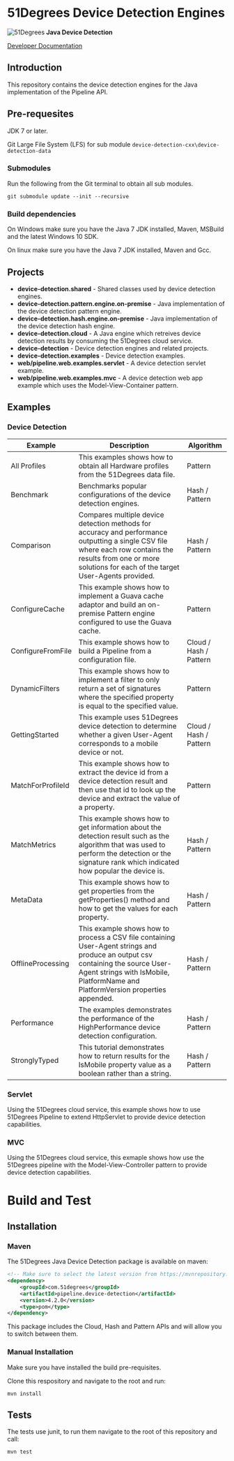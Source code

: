 # 51Degrees Device Detection Engines

![51Degrees](https://51degrees.com/img/logo.png?utm_source=github&utm_medium=repository&utm_content=readme_main&utm_campaign=java-open-source "Data rewards the curious") **Java Device Detection**

[Developer Documentation](https://51degrees.com/device-detection-java/index.html?utm_source=github&utm_medium=repository&utm_content=documentation&utm_campaign=java-open-source "developer documentation")

## Introduction

This repository contains the device detection engines for the Java implementation of the Pipeline API.

## Pre-requesites

JDK 7 or later.

Git Large File System (LFS) for sub module `device-detection-cxx\device-detection-data`

### Submodules

Run the following from the Git terminal to obtain all sub modules.

```
git submodule update --init --recursive 
```

### Build dependencies

On Windows make sure you have the Java 7 JDK installed, Maven, MSBuild and the latest Windows 10 SDK.

On linux make sure you have the Java 7 JDK installed, Maven and Gcc.

## Projects

- **device-detection.shared** - Shared classes used by device detection engines.
- **device-detection.pattern.engine.on-premise** - Java implementation of the device detection pattern engine.
- **device-detection.hash.engine.on-premise** - Java implementation of the device detection hash engine.
- **device-detection.cloud** - A Java engine which retreives device detection results by consuming the 51Degrees cloud service.
- **device-detection** - Device detection engines and related projects.
- **device-detection.examples** - Device detection examples.
- **web/pipeline.web.examples.servlet** - A device detection servlet example.
- **web/pipeline.web.examples.mvc** - A device detection web app example which uses the Model-View-Container pattern.

## Examples 

### Device Detection

|Example|Description|Algorithm|
|-------|-----------|---------|
|All Profiles|This examples shows how to obtain all Hardware profiles from the 51Degrees data file.|Pattern|
|Benchmark|Benchmarks popular configurations of the device detection engines.|Hash / Pattern|
|Comparison|Compares multiple device detection methods for accuracy and performance outputting a single CSV file where each row contains the results from one or more solutions for each of the target User-Agents provided.|Hash / Pattern|
|ConfigureCache|This example shows how to implement a Guava cache adaptor and build an on-premise Pattern engine configured to use the Guava cache.|Pattern|
|ConfigureFromFile|This example shows how to build a Pipeline from a configuration file.|Cloud / Hash / Pattern|
|DynamicFilters|This example shows how to implement a filter to only return a set of signatures where the specified property is equal to the specified value.|Pattern|
|GettingStarted|This example uses 51Degrees device detection to determine whether a given User-Agent corresponds to a mobile device or not.|Cloud / Hash / Pattern|
|MatchForProfileId|This example shows how to extract the device id from a device detection result and then use that id to look up the device and extract the value of a property.|Pattern|
|MatchMetrics|This example shows how to get information about the detection result such as the algorithm that was used to perform the detection or the signature rank which indicated how popular the device is.|Hash / Pattern|
|MetaData|This example shows how to get properties from the getProperties() method and how to get the values for each property.|Hash / Pattern|
|OfflineProcessing|This example shows how to process a CSV file containing User-Agent strings and produce an output csv containing the source User-Agent strings with IsMobile, PlatformName and PlatformVersion properties appended.|Hash / Pattern|
|Performance|The examples demonstrates the performance of the HighPerformance device detection configuration.|Hash / Pattern|
|StronglyTyped|This tutorial demonstrates how to return results for the IsMobile property value as a boolean rather than a string.|Hash / Pattern|

### Servlet
Using the 51Degrees cloud service, this example shows how to use 51Degrees Pipeline to extend HttpServlet to provide device detection capabilities. 

### MVC
Using the 51Degrees cloud service, this exmaple shows how use the 51Degrees pipeline with the Model-View-Controller pattern to provide device detection capabilities.

# Build and Test

## Installation

### Maven

The 51Degrees Java Device Detection package is available on maven:

```xml
<!-- Make sure to select the latest version from https://mvnrepository.com/artifact/com.51degrees/pipeline.device-detection -->
<dependency>
    <groupId>com.51degrees</groupId>
    <artifactId>pipeline.device-detection</artifactId>
    <version>4.2.0</version>
    <type>pom</type>
</dependency>
```
This package includes the Cloud, Hash and Pattern APIs and will allow you to switch between them.

### Manual Installation

Make sure you have installed the build pre-requisites.

Clone this respository and navigate to the root and run:

```
mvn install
```

## Tests

The tests use junit, to run them navigate to the root of this repository and call:

```
mvn test
```